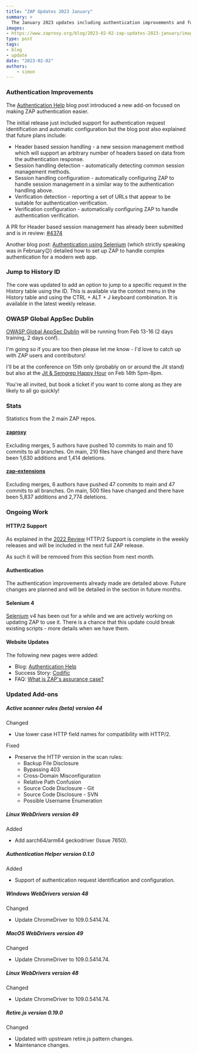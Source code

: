 ```yaml
---
title: "ZAP Updates 2023 January"
summary: >
  The January 2023 updates including authentication improvements and future plans.
images:
- https://www.zaproxy.org/blog/2023-02-02-zap-updates-2023-january/images/zapbot-monthly-updates.png
type: post
tags:
- blog
- update
date: "2023-02-02"
authors: 
    - simon
---
```


### Authentication Improvements

The [Authentication Help](/blog/2023-01-19-authentication-help/) blog post introduced a new add-on focused on
making ZAP authentication easier.

The initial release just included support for authentication request identification and automatic configuration but the blog post also explained that future plans include: 

* Header based session handling - a new session management method which will support an arbitrary number of headers based on data from the authentication response.
* Session handling detection - automatically detecting common session management methods.
* Session handling configuration - automatically configuring ZAP to handle session management in a similar way to the authentication handling above.
* Verification detection - reporting a set of URLs that appear to be suitable for authentication verification.
* Verification configuration - automatically configuring ZAP to handle authentication verification.

A PR for Header based session management has already been submitted and is in review: 
[#4374](https://github.com/zaproxy/zap-extensions/pull/4374)

Another blog post: [Authentication using Selenium](/blog/2023-02-01-authenticating-using-selenium/) (which strictly speaking was in February:wink:) detailed how to set up ZAP to handle complex authentication for a modern web app.

### Jump to History ID

The core was updated to add an option to jump to a specific request in the History table using the ID.
This is available via the context menu in the History table and using the CTRL + ALT + J keyboard combination.
It is available in the latest weekly release.

### OWASP Global AppSec Dublin

[OWASP Global AppSec Dublin](https://dublin.globalappsec.org/) will be running from Feb 13-16 (2 days training, 2 days conf).

I'm going so if you are too then please let me know - I'd love to catch up with ZAP users and contributors!

I'll be at the conference on 15th only (probably on or around the Jit stand) but also at the [Jit & Semgrep Happy Hour](https://lu.ma/owasp-dublin-happyhour) on Feb 14th 5pm-8pm.

You're all invited, but book a ticket if you want to come along as they are likely to all go quickly!

### Stats

Statistics from the 2 main ZAP repos.

#### [zaproxy](https://github.com/zaproxy/zaproxy/pulse/monthly)

Excluding merges, 5 authors have pushed 10 commits to main and 10 commits to all branches. 
On main, 210 files have changed and there have been 1,630 additions and 1,414 deletions. 

#### [zap-extensions](https://github.com/zaproxy/zap-extensions/pulse/monthly)

Excluding merges, 6 authors have pushed 47 commits to main and 47 commits to all branches. 
On main, 500 files have changed and there have been 5,837 additions and 2,774 deletions. 

### Ongoing Work

#### HTTP/2 Support

As explained in the [2022 Review](/blog/2023-01-03-2022-in-review/) HTTP/2 Support is complete in the weekly releases and will be included in the next full ZAP release.

As such it will be removed from this section from next month.

#### Authentication

The authentication improvements already made are detailed above.
Future changes are planned and will be detailed in the section in future months.

#### Selenium 4

[Selenium](https://www.selenium.dev/) v4 has been out for a while and we are actively working on updating ZAP to use it.
There is a chance that this update could break existing scripts - more details when we have them.

#### Website Updates

The following new pages were added:

* Blog: [Authentication Help](/blog/2023-01-19-authentication-help/)
* Success Story: [Codific](/success/codific/)
* FAQ: [What is ZAP's assurance case?](/faq/what-is-zaps-assurance-case/)

### Updated Add-ons

##### Active scanner rules (beta) version 44

Changed
- Use lower case HTTP field names for compatibility with HTTP/2.

Fixed
- Preserve the HTTP version in the scan rules:
  - Backup File Disclosure
  - Bypassing 403
  - Cross-Domain Misconfiguration
  - Relative Path Confusion
  - Source Code Disclosure - Git
  - Source Code Disclosure - SVN
  - Possible Username Enumeration

##### Linux WebDrivers version 49

Added
- Add aarch64/arm64 geckodriver (Issue 7650).

##### Authentication Helper version 0.1.0

Added
- Support of authentication request identification and configuration.

##### Windows WebDrivers version 48

Changed
- Update ChromeDriver to 109.0.5414.74.

##### MacOS WebDrivers version 49

Changed
- Update ChromeDriver to 109.0.5414.74.

#####  Linux WebDrivers version 48

Changed
- Update ChromeDriver to 109.0.5414.74.

#####  Retire.js version 0.19.0

Changed
- Updated with upstream retire.js pattern changes.
- Maintenance changes.

